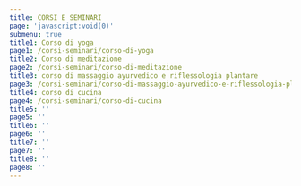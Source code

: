 ```yaml
---
title: CORSI E SEMINARI
page: 'javascript:void(0)'
submenu: true
title1: Corso di yoga
page1: /corsi-seminari/corso-di-yoga
title2: Corso di meditazione
page2: /corsi-seminari/corso-di-meditazione
title3: corso di massaggio ayurvedico e riflessologia plantare
page3: /corsi-seminari/corso-di-massaggio-ayurvedico-e-riflessologia-plantare
title4: corso di cucina
page4: /corsi-seminari/corso-di-cucina
title5: ''
page5: ''
title6: ''
page6: ''
title7: ''
page7: ''
title8: ''
page8: ''
---
```


